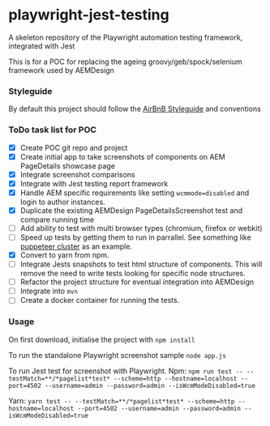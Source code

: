 # playwright-jest-testing
A skeleton repository of the Playwright automation testing framework, integrated with Jest

This is for a POC for replacing the ageing groovy/geb/spock/selenium framework used by AEMDesign

### Styleguide
By default this project should follow the [AirBnB Styleguide](https://github.com/airbnb/javascript) and conventions

### ToDo task list for POC
- [x] Create POC git repo and project
- [x] Create initial app to take screenshots of components on AEM PageDetails showcase page
- [x] Integrate screenshot comparisons
- [x] Integrate with Jest testing report framework
- [x] Handle AEM specific requirements like setting `wcmmode=disabled` and login to author instances.
- [x] Duplicate the existing AEMDesign PageDetailsScreenshot test and compare running time
- [ ] Add ability to test with multi browser types (chromium, firefox or webkit)
- [ ] Speed up tests by getting them to run in parrallel. See something like [puppeteer cluster](https://github.com/thomasdondorf/puppeteer-cluster) as an example.
- [x] Convert to yarn from npm.
- [ ] Integrate Jests snapshots to test html structure of components. This will remove the need to write tests looking for specific node structures.
- [ ] Refactor the project structure for eventual integration into AEMDesign
- [ ] Integrate into `mvn`
- [ ] Create a docker container for running the tests.

### Usage
On first download, initialise the project with `npm install`

To run the standalone Playwright screenshot sample `node app.js`

To run Jest test for screenshot with Playwright.
Npm: `npm run test -- --testMatch=**/*pagelist*test* --scheme=http --hostname=localhost --port=4502 --username=admin --password=admin --isWcmModeDisabled=true`

Yarn: `yarn test -- --testMatch=**/*pagelist*test* --scheme=http --hostname=localhost --port=4502 --username=admin --password=admin --isWcmModeDisabled=true`